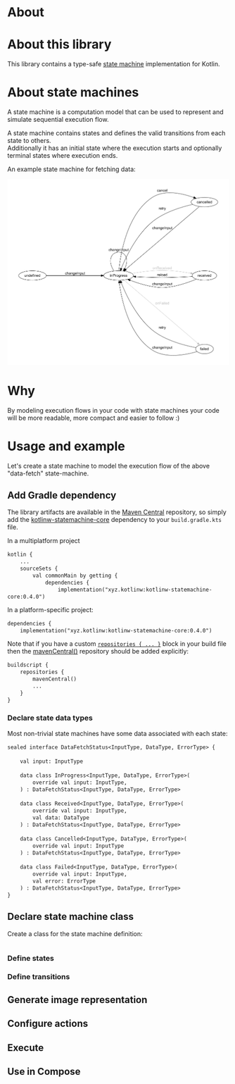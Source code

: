# About

# About this library

This library contains a type-safe [state machine](https://en.wikipedia.org/wiki/Finite-state_machine) implementation for Kotlin.

# About state machines

A state machine is a computation model that can be used to represent and simulate sequential execution flow. 

A state machine contains states and defines the valid transitions from each state to others.\
Additionally it has an initial state where the execution starts and optionally terminal states where execution ends.

An example state machine for fetching data:

![Data fetch state machine](doc/DataFetchStateMachine.png)

# Why

By modeling execution flows in your code with state machines your code will be more readable, more compact and easier to follow :)

# Usage and example

Let's create a state machine to model the execution flow of the above "data-fetch" state-machine.

## Add Gradle dependency

The library artifacts are available in the [Maven Central](https://repo.maven.apache.org/maven2/) repository, so simply
add the [kotlinw-statemachine-core](https://search.maven.org/search?q=g:xyz.kotlinw%20a:kotlinw-statemachine-core) dependency to your `build.gradle.kts` file.

In a multiplatform project

```
kotlin {
    ...
    sourceSets {
        val commonMain by getting {
            dependencies {
                implementation("xyz.kotlinw:kotlinw-statemachine-core:0.4.0")

```

In a platform-specific project:

```
dependencies {
    implementation("xyz.kotlinw:kotlinw-statemachine-core:0.4.0")
```

Note that if you have a custom [`repositories { ... }`](https://docs.gradle.org/current/dsl/org.gradle.api.Project.html#org.gradle.api.Project:repositories(groovy.lang.Closure)) block in your build file then the [mavenCentral()](https://docs.gradle.org/current/dsl/org.gradle.api.artifacts.dsl.RepositoryHandler.html#org.gradle.api.artifacts.dsl.RepositoryHandler:mavenCentral()) repository should be added explicitly:

```
buildscript {
    repositories {
        mavenCentral()
        ...
    }
}
```

### Declare state data types

Most non-trivial state machines have some data associated with each state:

```
sealed interface DataFetchStatus<InputType, DataType, ErrorType> {

    val input: InputType

    data class InProgress<InputType, DataType, ErrorType>(
        override val input: InputType,
    ) : DataFetchStatus<InputType, DataType, ErrorType>

    data class Received<InputType, DataType, ErrorType>(
        override val input: InputType,
        val data: DataType
    ) : DataFetchStatus<InputType, DataType, ErrorType>

    data class Cancelled<InputType, DataType, ErrorType>(
        override val input: InputType
    ) : DataFetchStatus<InputType, DataType, ErrorType>

    data class Failed<InputType, DataType, ErrorType>(
        override val input: InputType,
        val error: ErrorType
    ) : DataFetchStatus<InputType, DataType, ErrorType>
}
```

## Declare state machine class

Create a class for the state machine definition:

```

```

### Define states

### Define transitions

## Generate image representation

## Configure actions

## Execute

## Use in Compose
